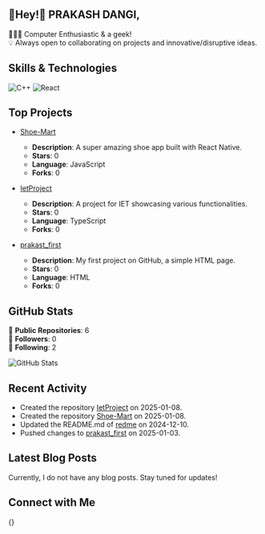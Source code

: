 ## 👋Hey!💫  **PRAKASH DANGI**, 

🧑🏻‍💻 Computer Enthusiastic & a geek!  
💡 Always open to collaborating on projects and innovative/disruptive ideas.



## Skills & Technologies

 ![C++](https://img.shields.io/badge/c++-%2300599C.svg?style=for-the-badge&logo=c%2B%2B&logoColor=white)
![React](https://img.shields.io/badge/react-%2320232a.svg?style=for-the-badge&logo=react&logoColor=%2361DAFB) 
## Top Projects

- [Shoe-Mart](https://github.com/PRAKASH-DANGI0038/Shoe-Mart)
  - **Description**: A super amazing shoe app built with React Native.
  - **Stars**: 0
  - **Language**: JavaScript
  - **Forks**: 0
  
- [IetProject](https://github.com/PRAKASH-DANGI0038/IetProject)
  - **Description**: A project for IET showcasing various functionalities.
  - **Stars**: 0
  - **Language**: TypeScript
  - **Forks**: 0
  
- [prakast_first](https://github.com/PRAKASH-DANGI0038/prakast_first)
  - **Description**: My first project on GitHub, a simple HTML page.
  - **Stars**: 0
  - **Language**: HTML
  - **Forks**: 0

## GitHub Stats

🌟 **Public Repositories**: 6  
👥 **Followers**: 0  
🔄 **Following**: 2  

![GitHub Stats](https://github-readme-stats.vercel.app/api?username=PRAKASH-DANGI0038&show_icons=true&theme=radical)

## Recent Activity

- Created the repository [IetProject](https://github.com/PRAKASH-DANGI0038/IetProject) on 2025-01-08.
- Created the repository [Shoe-Mart](https://github.com/PRAKASH-DANGI0038/Shoe-Mart) on 2025-01-08.
- Updated the README.md of [redme](https://github.com/PRAKASH-DANGI0038/redme) on 2024-12-10.
- Pushed changes to [prakast_first](https://github.com/PRAKASH-DANGI0038/prakast_first) on 2025-01-03.

## Latest Blog Posts

Currently, I do not have any blog posts. Stay tuned for updates!

## Connect with Me

{}
